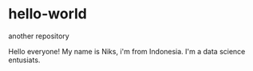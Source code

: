 # hello-world
another repository

Hello everyone!
My name is Niks, i'm from Indonesia. I'm a data science entusiats.
